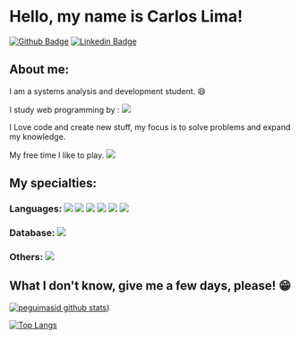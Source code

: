 # Hello, my name is Carlos Lima!

[![Github Badge](https://img.shields.io/badge/-Github-000?style=flat-square&logo=Github&logoColor=white&link=https://github.com/Ca788)](https://github.com/Ca788)
[![Linkedin Badge](https://img.shields.io/badge/-LinkedIn-blue?style=flat-square&logo=Linkedin&logoColor=white&link=https://www.linkedin.com/in/carlos-lima-59719b192/)](https://www.linkedin.com/in/carlos-lima-59719b192/)


## About me:

I am a systems analysis and development student. :smile:

I study web programming by : <img src ="https://img.shields.io/badge/Udemy-EC5252?style=for-the-badge&logo=Udemy&logoColor=white"/>

I Love code and create new stuff, my focus is to solve problems and expand my knowledge. 

My free time I like to play.  <img src="https://img.shields.io/badge/Riot_Games-D32936?style=for-the-badge&logo=riot-games&logoColor=white"/>

## My specialties:

### Languages: <img src ="https://img.shields.io/badge/HTML-239120?style=for-the-badge&logo=html5&logoColor=white/"> <img src ="https://img.shields.io/badge/CSS-239120?&style=for-the-badge&logo=css3&logoColor=white"/> <img src = "https://img.shields.io/badge/JavaScript-F7DF1E?style=for-the-badge&logo=javascript&logoColor=black"/> <img src ="https://img.shields.io/badge/Bootstrap-563D7C?style=for-the-badge&logo=bootstrap&logoColor=white"/> <img src= "https://img.shields.io/badge/PHP-777BB4?style=for-the-badge&logo=php&logoColor=white"/> <img src="https://img.shields.io/badge/MySQL-00000F?style=for-the-badge&logo=mysql&logoColor=white"/>


### Database: <img src =" https://img.shields.io/badge/Riot_Games-D32936?style=for-the-badge&logo=riot-games&logoColor=white"/>

### Others: <img src="https://img.shields.io/badge/docker%20-%230db7ed.svg?&style=for-the-badge&logo=docker&logoColor=white"/>

## What I don't know, give me a few days, please! 😁

[![peguimasid github stats](https://github-readme-stats.vercel.app/api?username=gui-loko&show_icons=true&title_color=fff&icon_color=7159c1&text_color=f8f8f2&bg_color=171c24&count_private=true)](https://github.com/Ca788))

[![Top Langs](https://github-readme-stats.vercel.app/api/top-langs/?username=diego3g&layout=compact&title_color=fff&text_color=f8f8f2&hide=java&bg_color=171c24)](https://github.com/Ca788)
